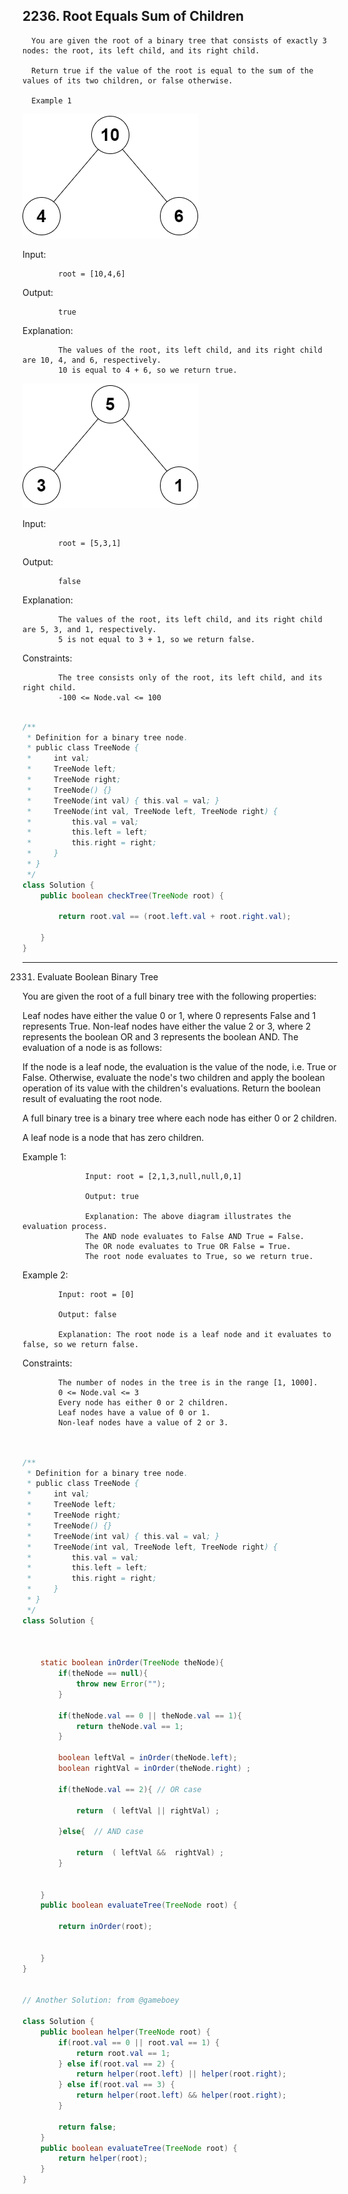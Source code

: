 ## 2236. Root Equals Sum of Children
      
      You are given the root of a binary tree that consists of exactly 3 nodes: the root, its left child, and its right child.
      
      Return true if the value of the root is equal to the sum of the values of its two children, or false otherwise.

      Example 1

![Example 1](./images/te1.png)

Input: 

            root = [10,4,6]

Output: 

            true

Explanation: 

            The values of the root, its left child, and its right child are 10, 4, and 6, respectively.
            10 is equal to 4 + 6, so we return true.


![Example 2](./images/te2.png)

Input: 

            root = [5,3,1]

Output: 

            false

Explanation: 

            The values of the root, its left child, and its right child are 5, 3, and 1, respectively.
            5 is not equal to 3 + 1, so we return false.

Constraints:

            The tree consists only of the root, its left child, and its right child.
            -100 <= Node.val <= 100

```java

/**
 * Definition for a binary tree node.
 * public class TreeNode {
 *     int val;
 *     TreeNode left;
 *     TreeNode right;
 *     TreeNode() {}
 *     TreeNode(int val) { this.val = val; }
 *     TreeNode(int val, TreeNode left, TreeNode right) {
 *         this.val = val;
 *         this.left = left;
 *         this.right = right;
 *     }
 * }
 */
class Solution {
    public boolean checkTree(TreeNode root) {

        return root.val == (root.left.val + root.right.val);
        
    }
}

```

---

2331. Evaluate Boolean Binary Tree

You are given the root of a full binary tree with the following properties:

Leaf nodes have either the value 0 or 1, where 0 represents False and 1 represents True.
Non-leaf nodes have either the value 2 or 3, where 2 represents the boolean OR and 3 represents the boolean AND.
The evaluation of a node is as follows:

If the node is a leaf node, the evaluation is the value of the node, i.e. True or False.
Otherwise, evaluate the node's two children and apply the boolean operation of its value with the children's evaluations.
Return the boolean result of evaluating the root node.

A full binary tree is a binary tree where each node has either 0 or 2 children.

A leaf node is a node that has zero children.

 

Example 1:


                  Input: root = [2,1,3,null,null,0,1]
                  
                  Output: true
                  
                  Explanation: The above diagram illustrates the evaluation process.
                  The AND node evaluates to False AND True = False.
                  The OR node evaluates to True OR False = True.
                  The root node evaluates to True, so we return true.
                  
Example 2:

            Input: root = [0]

            Output: false
            
            Explanation: The root node is a leaf node and it evaluates to false, so we return false.
 

Constraints:

            The number of nodes in the tree is in the range [1, 1000].
            0 <= Node.val <= 3
            Every node has either 0 or 2 children.
            Leaf nodes have a value of 0 or 1.
            Non-leaf nodes have a value of 2 or 3.


```java


/**
 * Definition for a binary tree node.
 * public class TreeNode {
 *     int val;
 *     TreeNode left;
 *     TreeNode right;
 *     TreeNode() {}
 *     TreeNode(int val) { this.val = val; }
 *     TreeNode(int val, TreeNode left, TreeNode right) {
 *         this.val = val;
 *         this.left = left;
 *         this.right = right;
 *     }
 * }
 */
class Solution {


    
    static boolean inOrder(TreeNode theNode){
        if(theNode == null){
            throw new Error("");
        }

        if(theNode.val == 0 || theNode.val == 1){
            return theNode.val == 1;
        }

        boolean leftVal = inOrder(theNode.left);
        boolean rightVal = inOrder(theNode.right) ;

        if(theNode.val == 2){ // OR case

            return  ( leftVal || rightVal) ;

        }else{  // AND case

            return  ( leftVal &&  rightVal) ;
        }


    }
    public boolean evaluateTree(TreeNode root) {

        return inOrder(root);
   
        
    }
}


// Another Solution: from @gameboey

class Solution {
    public boolean helper(TreeNode root) {
        if(root.val == 0 || root.val == 1) {
            return root.val == 1;
        } else if(root.val == 2) {
            return helper(root.left) || helper(root.right);
        } else if(root.val == 3) {
            return helper(root.left) && helper(root.right);
        } 

        return false;
    }
    public boolean evaluateTree(TreeNode root) {
        return helper(root);
    }
}

```











